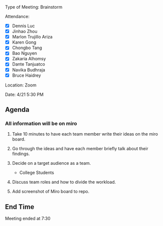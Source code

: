 Type of Meeting: Brainstorm

Attendance:  
   - [x] Dennis Luc	
   - [x] Jinhao Zhou	
   - [x] Marlon Trujillo Ariza	 
   - [x] Karen Gong	
   - [x] Chongbo Tang	
   - [x] Bao Nguyen	
   - [x] Zakaria Alhomsy	
   - [x] Dante Tanjuatco
   - [x] Navika Budhraja 
   - [x] Bruce Haidrey

Location: Zoom

Date: 4/21 5:30 PM

## Agenda

### All information will be on miro

1. Take 10 minutes to have each team member write their ideas on the miro board.

2. Go through the ideas and have each member briefly talk about their findings.

3. Decide on a target audience as a team.
   - College Students

4. Discuss team roles and how to divide the workload. 

5. Add screenshot of Miro board to repo. 

## End Time

Meeting ended at 7:30
